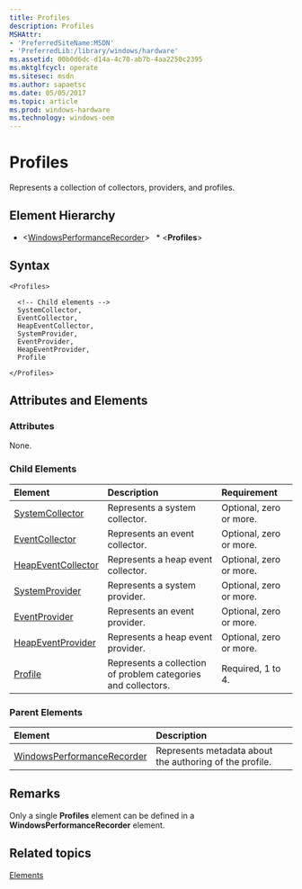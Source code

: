 ```yaml
---
title: Profiles
description: Profiles
MSHAttr:
- 'PreferredSiteName:MSDN'
- 'PreferredLib:/library/windows/hardware'
ms.assetid: 00b0d6dc-d14a-4c70-ab7b-4aa2250c2395
ms.mktglfcycl: operate
ms.sitesec: msdn
ms.author: sapaetsc
ms.date: 05/05/2017
ms.topic: article
ms.prod: windows-hardware
ms.technology: windows-oem
---
```



# Profiles

Represents a collection of collectors, providers, and profiles.


## Element Hierarchy

* \<[WindowsPerformanceRecorder](windowsperformancerecorder.md)\>
  * \<**Profiles**\>


## Syntax

```
<Profiles>

  <!-- Child elements -->
  SystemCollector,
  EventCollector,
  HeapEventCollector,
  SystemProvider,
  EventProvider,
  HeapEventProvider,
  Profile

</Profiles>
```


## Attributes and Elements


### Attributes

None.


### Child Elements

| Element                                     | Description                                                   | Requirement             |
| :------------------------------------------ | :------------------------------------------------------------ | :---------------------- |
| [SystemCollector](systemcollector.md)       | Represents a system collector.                                | Optional, zero or more. |
| [EventCollector](eventcollector.md)         | Represents an event collector.                                | Optional, zero or more. |
| [HeapEventCollector](heapeventcollector.md) | Represents a heap event collector.                            | Optional, zero or more. |
| [SystemProvider](systemprovider.md)         | Represents a system provider.                                 | Optional, zero or more. |
| [EventProvider](eventprovider.md)           | Represents an event provider.                                 | Optional, zero or more. |
| [HeapEventProvider](heapeventprovider.md)   | Represents a heap event provider.                             | Optional, zero or more. |
| [Profile](profile-wpr.md)                   | Represents a collection of problem categories and collectors. | Required, 1 to 4.       |


### Parent Elements

| Element                                                     | Description                                             |
| :---------------------------------------------------------- | :------------------------------------------------------ |
| [WindowsPerformanceRecorder](windowsperformancerecorder.md) | Represents metadata about the authoring of the profile. |


## Remarks

Only a single **Profiles** element can be defined in a **WindowsPerformanceRecorder** element.


## Related topics

[Elements](elements.md)

